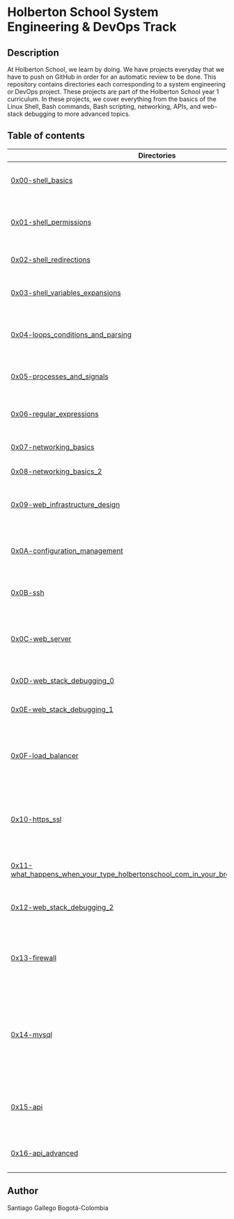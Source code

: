 # Holberton School System Engineering & DevOps Track
## Description
At Holberton School, we learn by doing. We have projects everyday that we have to push on GitHub in order for an automatic review to be done.
This repository contains directories each corresponding to a system engineering or DevOps project.
These projects are part of the Holberton School year 1 curriculum.
In these projects, we cover everything from the basics of the Linux Shell, Bash commands, Bash scripting, networking, APIs, and web-stack debugging to more advanced topics.
## Table of contents
Directories | Description
----------- | -----------
[0x00-shell_basics](./0x00-shell_basics) | Introduction to the basics of the Linux Shell
[0x01-shell_permissions](./0x01-shell_permissions) | Introduction to Shell permissions and the file system
[0x02-shell_redirections](./0x02-shell_redirections) | Introduction to Shell redirections
[0x03-shell_variables_expansions](./0x03-shell_variables_expansion) | Introduction to Shell variable expansions
[0x04-loops_conditions_and_parsing](./0x04-loops_conditions_and_parsing) | Introduction to Bash scripting with loops and conditions
[0x05-processes_and_signals](./0x05-processes_and_signals) | Introduction to processes and signals in the Shell
[0x06-regular_expressions](./0x06-regular_expressions) | Introduction to regular expressions in Ruby
[0x07-networking_basics](./0x07-networking_basics) | Introduction to networking
[0x08-networking_basics_2](./0x08-networking_basics_2) | Advanced networking
[0x09-web_infrastructure_design](./0x09-web_infrastructure_design) | Diagrams illustrating a Web Infrastructure (LAMP)
[0x0A-configuration_management](./0x0A-configuration_management) | Introduction to configuration management with Puppet
[0x0B-ssh](./0x0B-ssh) | Managing our own servers, and sshing into it
[0x0C-web_server](./0x0C-web_server) | Introduction to web servers and installing Nginx on our servers
[0x0D-web_stack_debugging_0](./0x0D-web_stack_debugging_0) | Introduction to web stack debugging
[0x0E-web_stack_debugging_1](./0x0E-web_stack_debugging_1) | Advanced web stack debugging
[0x0F-load_balancer](./0x0F-load_balancer) | Introduction to load-balancing and installing HAProxy on our own servers
[0x10-https_ssl](./0x10-https_ssl) | Introduction to HTTPS, SSL and getting our own SSL certificate for our servers
[0x11-what_happens_when_your_type_holbertonschool_com_in_your_browser_and_press_enter](./0x11-what_happens_when_your_type_holbertonschool_com_in_your_browser_and_press_enter) | Blog post explaining a web infrastructure
[0x12-web_stack_debugging_2](./0x12-web_stack_debugging_2) | More advanced web stack debugging
[0x13-firewall](./0x13-firewall) | Introduction to firewalls and setting up of a firewall on our own servers
[0x14-mysql](./0x14-mysql) | Introduction to Database clusters and setting up a Primary-Replica MySQL cluster on our own servers
[0x15-api](./0x15-api) | Querying an API and exporting data to JSON or CSV format
[0x16-api_advanced](./0x16-api_advanced) | Advanced API queries, recursive requests

## Author

Santiago Gallego Bogotá-Colombia
